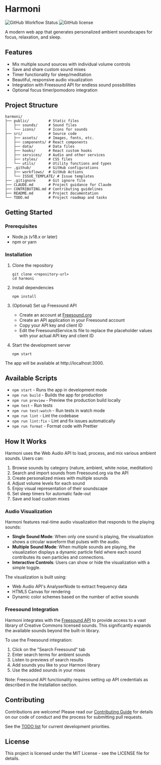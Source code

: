 # Harmoni

![GitHub Workflow Status](https://img.shields.io/github/actions/workflow/status/bfeeny/harmoni/ci.yml?branch=main)
![GitHub license](https://img.shields.io/github/license/bfeeny/harmoni)

A modern web app that generates personalized ambient soundscapes for focus, relaxation, and sleep.

## Features

- Mix multiple sound sources with individual volume controls
- Save and share custom sound mixes
- Timer functionality for sleep/meditation
- Beautiful, responsive audio visualization
- Integration with Freesound API for endless sound possibilities
- Optional focus timer/pomodoro integration

## Project Structure

```
harmoni/
├── public/         # Static files
│   ├── sounds/     # Sound files
│   └── icons/      # Icons for sounds
├── src/            # Source code
│   ├── assets/     # Images, fonts, etc.
│   ├── components/ # React components
│   ├── data/       # Data files
│   ├── hooks/      # React custom hooks
│   ├── services/   # Audio and other services
│   ├── styles/     # CSS files
│   └── utils/      # Utility functions and types
├── .github/        # GitHub configurations
│   ├── workflows/  # GitHub Actions
│   └── ISSUE_TEMPLATE/ # Issue templates
├── .gitignore      # Git ignore file
├── CLAUDE.md       # Project guidance for Claude
├── CONTRIBUTING.md # Contributing guidelines
├── README.md       # Project documentation
└── TODO.md         # Project roadmap and tasks
```

## Getting Started

### Prerequisites

- Node.js (v18.x or later)
- npm or yarn

### Installation

1. Clone the repository
   ```
   git clone <repository-url>
   cd harmoni
   ```

2. Install dependencies
   ```
   npm install
   ```

3. (Optional) Set up Freesound API
   - Create an account at [Freesound.org](https://freesound.org/)
   - Create an API application in your Freesound account
   - Copy your API key and client ID
   - Edit the FreesoundService.ts file to replace the placeholder values with your actual API key and client ID

4. Start the development server
   ```
   npm start
   ```

The app will be available at http://localhost:3000.

## Available Scripts

- `npm start` - Runs the app in development mode
- `npm run build` - Builds the app for production
- `npm run preview` - Preview the production build locally
- `npm test` - Run tests
- `npm run test:watch` - Run tests in watch mode
- `npm run lint` - Lint the codebase
- `npm run lint:fix` - Lint and fix issues automatically
- `npm run format` - Format code with Prettier

## How It Works

Harmoni uses the Web Audio API to load, process, and mix various ambient sounds. Users can:

1. Browse sounds by category (nature, ambient, white noise, meditation)
2. Search and import sounds from Freesound.org via the API
3. Create personalized mixes with multiple sounds
4. Adjust volume levels for each sound
5. Enjoy visual representation of their soundscape
6. Set sleep timers for automatic fade-out
7. Save and load custom mixes

### Audio Visualization

Harmoni features real-time audio visualization that responds to the playing sounds:

- **Single Sound Mode**: When only one sound is playing, the visualization shows a circular waveform that pulses with the audio.
- **Multiple Sound Mode**: When multiple sounds are playing, the visualization displays a dynamic particle field where each sound contributes its own particles and connections.
- **Interactive Controls**: Users can show or hide the visualization with a simple toggle.

The visualization is built using:
- Web Audio API's AnalyserNode to extract frequency data
- HTML5 Canvas for rendering
- Dynamic color schemes based on the number of active sounds

### Freesound Integration

Harmoni integrates with the [Freesound API](https://freesound.org/docs/api/) to provide access to a vast library of Creative Commons licensed sounds. This significantly expands the available sounds beyond the built-in library.

To use the Freesound integration:

1. Click on the "Search Freesound" tab
2. Enter search terms for ambient sounds
3. Listen to previews of search results
4. Add sounds you like to your Harmoni library
5. Use the added sounds in your mixes

Note: Freesound API functionality requires setting up API credentials as described in the Installation section.

## Contributing

Contributions are welcome! Please read our [Contributing Guide](CONTRIBUTING.md) for details on our code of conduct and the process for submitting pull requests.

See the [TODO list](TODO.md) for current development priorities.

## License

This project is licensed under the MIT License - see the LICENSE file for details.